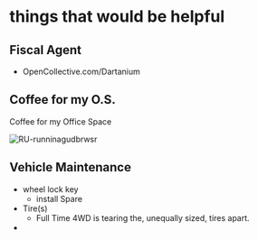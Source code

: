 # things that would be helpful

## Fiscal Agent

- OpenCollective.com/Dartanium

## Coffee for my O.S.

Coffee for my Office Space

![RU-runninagudbrwsr](../ezgif-7-e8ba05d97c43.png)

<!-- encrypted original -->

## Vehicle Maintenance

- wheel lock key
  - install Spare
- Tire(s)
  - Full Time 4WD is tearing the, unequally sized, tires apart.
- 
